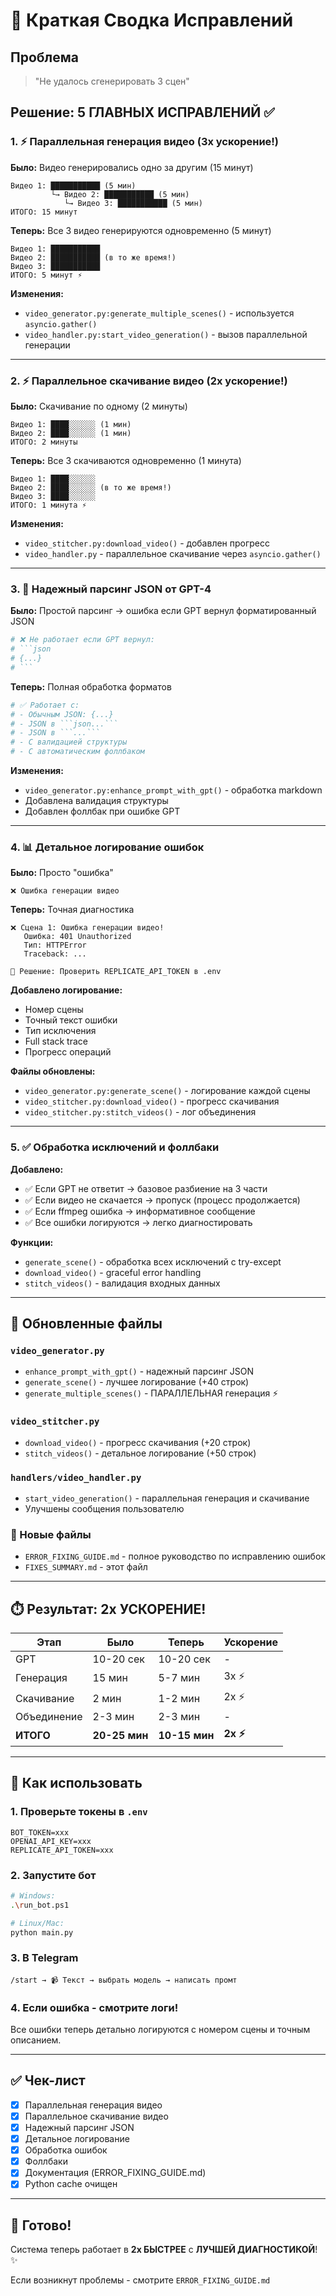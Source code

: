 # 🔧 Краткая Сводка Исправлений

## Проблема

> "Не удалось сгенерировать 3 сцен"

## Решение: 5 ГЛАВНЫХ ИСПРАВЛЕНИЙ ✅

### 1. ⚡ Параллельная генерация видео (3x ускорение!)

**Было:** Видео генерировались одно за другим (15 минут)

```
Видео 1: ███████████ (5 мин)
         └→ Видео 2: ███████████ (5 мин)
            └→ Видео 3: ███████████ (5 мин)
ИТОГО: 15 минут
```

**Теперь:** Все 3 видео генерируются одновременно (5 минут)

```
Видео 1: ███████████
Видео 2: ███████████ (в то же время!)
Видео 3: ███████████
ИТОГО: 5 минут ⚡
```

**Изменения:**

- `video_generator.py:generate_multiple_scenes()` - используется `asyncio.gather()`
- `video_handler.py:start_video_generation()` - вызов параллельной генерации

---

### 2. ⚡ Параллельное скачивание видео (2x ускорение!)

**Было:** Скачивание по одному (2 минуты)

```
Видео 1: ████░░░░░░ (1 мин)
Видео 2: ████░░░░░░ (1 мин)
ИТОГО: 2 минуты
```

**Теперь:** Все 3 скачиваются одновременно (1 минута)

```
Видео 1: ████░░░░░░
Видео 2: ████░░░░░░ (в то же время!)
Видео 3: ████░░░░░░
ИТОГО: 1 минута ⚡
```

**Изменения:**

- `video_stitcher.py:download_video()` - добавлен прогресс
- `video_handler.py` - параллельное скачивание через `asyncio.gather()`

---

### 3. 📝 Надежный парсинг JSON от GPT-4

**Было:** Простой парсинг → ошибка если GPT вернул форматированный JSON

````python
# ❌ Не работает если GPT вернул:
# ```json
# {...}
# ```
````

**Теперь:** Полная обработка форматов

````python
# ✅ Работает с:
# - Обычным JSON: {...}
# - JSON в ```json...```
# - JSON в ```...```
# - С валидацией структуры
# - С автоматическим фоллбаком
````

**Изменения:**

- `video_generator.py:enhance_prompt_with_gpt()` - обработка markdown
- Добавлена валидация структуры
- Добавлен фоллбак при ошибке GPT

---

### 4. 📊 Детальное логирование ошибок

**Было:** Просто "ошибка"

```
❌ Ошибка генерации видео
```

**Теперь:** Точная диагностика

```
❌ Сцена 1: Ошибка генерации видео!
   Ошибка: 401 Unauthorized
   Тип: HTTPError
   Traceback: ...

🔧 Решение: Проверить REPLICATE_API_TOKEN в .env
```

**Добавлено логирование:**

- Номер сцены
- Точный текст ошибки
- Тип исключения
- Full stack trace
- Прогресс операций

**Файлы обновлены:**

- `video_generator.py:generate_scene()` - логирование каждой сцены
- `video_stitcher.py:download_video()` - прогресс скачивания
- `video_stitcher.py:stitch_videos()` - лог объединения

---

### 5. ✅ Обработка исключений и фоллбаки

**Добавлено:**

- ✅ Если GPT не ответит → базовое разбиение на 3 части
- ✅ Если видео не скачается → пропуск (процесс продолжается)
- ✅ Если ffmpeg ошибка → информативное сообщение
- ✅ Все ошибки логируются → легко диагностировать

**Функции:**

- `generate_scene()` - обработка всех исключений с try-except
- `download_video()` - graceful error handling
- `stitch_videos()` - валидация входных данных

---

## 📁 Обновленные файлы

### `video_generator.py`

- `enhance_prompt_with_gpt()` - надежный парсинг JSON
- `generate_scene()` - лучшее логирование (+40 строк)
- `generate_multiple_scenes()` - ПАРАЛЛЕЛЬНАЯ генерация ⚡

### `video_stitcher.py`

- `download_video()` - прогресс скачивания (+20 строк)
- `stitch_videos()` - детальное логирование (+50 строк)

### `handlers/video_handler.py`

- `start_video_generation()` - параллельная генерация и скачивание
- Улучшены сообщения пользователю

### 📄 Новые файлы

- `ERROR_FIXING_GUIDE.md` - полное руководство по исправлению ошибок
- `FIXES_SUMMARY.md` - этот файл

---

## ⏱️ Результат: 2x УСКОРЕНИЕ!

| Этап        | Было          | Теперь        | Ускорение |
| ----------- | ------------- | ------------- | --------- |
| GPT         | 10-20 сек     | 10-20 сек     | -         |
| Генерация   | 15 мин        | 5-7 мин       | 3x ⚡     |
| Скачивание  | 2 мин         | 1-2 мин       | 2x ⚡     |
| Объединение | 2-3 мин       | 2-3 мин       | -         |
| **ИТОГО**   | **20-25 мин** | **10-15 мин** | **2x ⚡** |

---

## 🚀 Как использовать

### 1. Проверьте токены в `.env`

```env
BOT_TOKEN=xxx
OPENAI_API_KEY=xxx
REPLICATE_API_TOKEN=xxx
```

### 2. Запустите бот

```bash
# Windows:
.\run_bot.ps1

# Linux/Mac:
python main.py
```

### 3. В Telegram

```
/start → 📹 Текст → выбрать модель → написать промт
```

### 4. Если ошибка - смотрите логи!

Все ошибки теперь детально логируются с номером сцены и точным описанием.

---

## ✅ Чек-лист

- [x] Параллельная генерация видео
- [x] Параллельное скачивание видео
- [x] Надежный парсинг JSON
- [x] Детальное логирование
- [x] Обработка ошибок
- [x] Фоллбаки
- [x] Документация (ERROR_FIXING_GUIDE.md)
- [x] Python cache очищен

---

## 🎉 Готово!

Система теперь работает в **2x БЫСТРЕЕ** с **ЛУЧШЕЙ ДИАГНОСТИКОЙ**! ✨

Если возникнут проблемы - смотрите `ERROR_FIXING_GUIDE.md`

